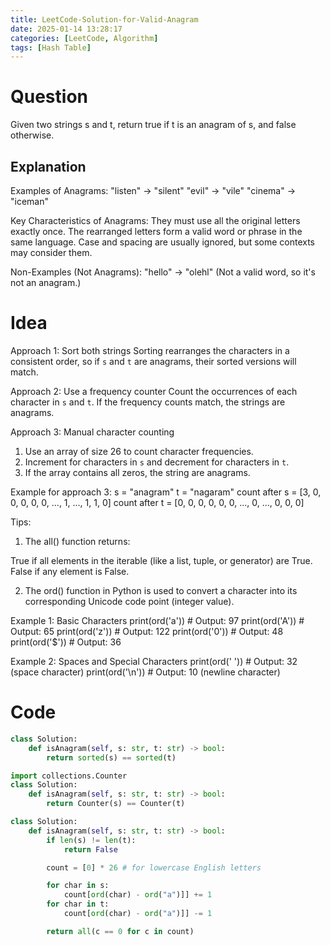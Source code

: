 ```yaml
---
title: LeetCode-Solution-for-Valid-Anagram
date: 2025-01-14 13:28:17
categories: [LeetCode, Algorithm]
tags: [Hash Table]
---
```


# Question

Given two strings s and t, return true if t is an anagram of s, and false otherwise.

## Explanation

Examples of Anagrams:
"listen" → "silent"
"evil" → "vile"
"cinema" → "iceman"

Key Characteristics of Anagrams:
They must use all the original letters exactly once.
The rearranged letters form a valid word or phrase in the same language.
Case and spacing are usually ignored, but some contexts may consider them.

Non-Examples (Not Anagrams):
"hello" → "olehl" (Not a valid word, so it's not an anagram.)

# Idea

Approach 1: Sort both strings
Sorting rearranges the characters in a consistent order, so if `s` and `t` are anagrams, their sorted versions will match.

Approach 2: Use a frequency counter
Count the occurrences of each character in `s` and `t`. If the frequency counts match, the strings are anagrams.

Approach 3: Manual character counting

1. Use an array of size 26 to count character frequencies.
2. Increment for characters in `s` and decrement for characters in `t`.
3. If the array contains all zeros, the string are anagrams.

Example for approach 3:
s = "anagram"
t = "nagaram"
count after s = [3, 0, 0, 0, 0, 0, ..., 1, ..., 1, 1, 0]
count after t = [0, 0, 0, 0, 0, 0, ..., 0, ..., 0, 0, 0]

Tips:

1. The all() function returns:

True if all elements in the iterable (like a list, tuple, or generator) are True.
False if any element is False.

2. The ord() function in Python is used to convert a character into its corresponding Unicode code point (integer value).

Example 1: Basic Characters
print(ord('a')) # Output: 97
print(ord('A')) # Output: 65
print(ord('z')) # Output: 122
print(ord('0')) # Output: 48
print(ord('$')) # Output: 36

Example 2: Spaces and Special Characters
print(ord(' ')) # Output: 32 (space character)
print(ord('\n')) # Output: 10 (newline character)

# Code

```python
class Solution:
    def isAnagram(self, s: str, t: str) -> bool:
        return sorted(s) == sorted(t)

```

```python
import collections.Counter
class Solution:
    def isAnagram(self, s: str, t: str) -> bool:
        return Counter(s) == Counter(t)

```

```python
class Solution:
    def isAnagram(self, s: str, t: str) -> bool:
        if len(s) != len(t):
            return False

        count = [0] * 26 # for lowercase English letters

        for char in s:
            count[ord(char) - ord("a")]] += 1
        for char in t:
            count[ord(char) - ord("a")]] -= 1

        return all(c == 0 for c in count)

```
